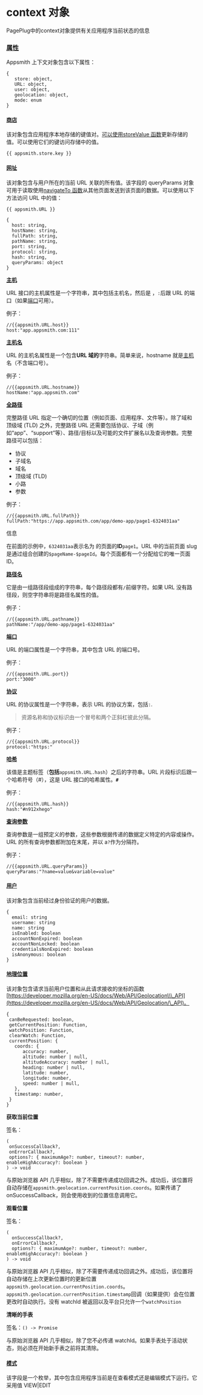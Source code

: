 # context 对象

PagePlug中的context对象提供有关应用程序当前状态的信息

### [属性](https://docs.appsmith.com/reference/appsmith-framework/context-object#properties) <a href="#properties" id="properties"></a>

Appsmith 上下文对象包含以下属性：

```
{
   store: object,
   URL: object,
   user: object,
   geolocation: object,
   mode: enum
}
```

#### [商店](https://docs.appsmith.com/reference/appsmith-framework/context-object#store) <a href="#store" id="store"></a>

该对象包含应用程序本地存储的键值对。[可以使用storeValue 函数](https://docs.appsmith.com/reference/appsmith-framework/widget-actions/store-value)更新存储的值。可以使用它们的键访问存储中的值。

```
{{ appsmith.store.key }}
```

#### [网址](https://docs.appsmith.com/reference/appsmith-framework/context-object#url) <a href="#url" id="url"></a>

该对象包含与用户所在的当前 URL 关联的所有值。该字段的 queryParams 对象可用于读取使用[navigateTo 函数](https://docs.appsmith.com/reference/appsmith-framework/widget-actions/navigate-to)从其他页面发送到该页面的数据。可以使用以下方法访问 URL 中的值：

```
{{ appsmith.URL }}
```

```
{
  host: string,
  hostName: string,
  fullPath: string,
  pathName: string,
  port: string,
  protocol: string,
  hash: string,
  queryParams: object
}
```

[**主机**](https://docs.appsmith.com/reference/appsmith-framework/context-object#host)

URL 接口的主机属性是一个字符串，其中包括主机名，然后是 ，`:`后跟 URL 的端口（如果[端口](https://docs.appsmith.com/reference/appsmith-framework/context-object#port)可用）。

例子：

```
//{{appsmith.URL.host}}
host:"app.appsmith.com:111"
```

[**主机名**](https://docs.appsmith.com/reference/appsmith-framework/context-object#hostname)

URL 的主机名属性是一个包含**URL 域的**字符串。简单来说，hostname 就是[主机](https://docs.appsmith.com/reference/appsmith-framework/context-object#host)名（不含端口号）。

例子：

```
//{{appsmith.URL.hostname}}
hostName:"app.appsmith.com"
```

[**全路径**](https://docs.appsmith.com/reference/appsmith-framework/context-object#fullpath)

完整路径 URL 指定一个确切的位置（例如页面、应用程序、文件等）。除了域和顶级域 (TLD) 之外，完整路径 URL 还需要包括协议、子域（例如“app”、“support”等）、路径/目标以及可能的文件扩展名以及查询参数。完整路径可以包括：

* 协议
* 子域名
* 域名
* 顶级域 (TLD)
* 小路
* 参数

例子：

```
//{{appsmith.URL.fullPath}}
fullPath:"https://app.appsmith.com/app/demo-app/page1-6324031aa"
```

信息

在前面的示例中，`6324031aa`表示名为 的页面的**ID**`page1`。URL 中的当前页面 slug 是通过组合创建的`$pageName-$pageId`。每个页面都有一个分配给它的唯一页面 ID。

[**路径名**](https://docs.appsmith.com/reference/appsmith-framework/context-object#pathname)

它是由一组路径段组成的字符串，每个路径段都有`/`前缀字符。如果 URL 没有路径段，则空字符串将是路径名属性的值。

例子：

```
//{{appsmith.URL.pathname}}
pathName:"/app/demo-app/page1-6324031aa"
```

[**端口**](https://docs.appsmith.com/reference/appsmith-framework/context-object#port)

URL 的端口属性是一个字符串，其中包含 URL 的端口号。

例子：

```
//{{appsmith.URL.port}}
port:"3000"
```

[**协议**](https://docs.appsmith.com/reference/appsmith-framework/context-object#protocol)

URL 的协议属性是一个字符串，表示 URL 的协议方案，包括`:`.

> 资源名称和协议标识由一个冒号和两个正斜杠彼此分隔。

例子：

```
//{{appsmith.URL.protocol}}
protocol:"https:"
```

[**哈希**](https://docs.appsmith.com/reference/appsmith-framework/context-object#hash)

该值是主题标签（**包括**`appsmith.URL.hash`）之后的字符串。URL 片段标识后跟一个哈希符号（#），这是 URL 接口的哈希属性。**`#`**

例子：

```
//{{appsmith.URL.hash}}
hash:"#n912xhego"
```

[**查询参数**](https://docs.appsmith.com/reference/appsmith-framework/context-object#queryparams)

查询参数是一组预定义的参数，这些参数根据传递的数据定义特定的内容或操作。URL 的所有查询参数都附加在末尾，并以 a`?`作为分隔符。

例子：

```
//{{appsmith.URL.queryParams}}
queryParams:"?name=value&variable=value"
```

#### [用户](https://docs.appsmith.com/reference/appsmith-framework/context-object#user) <a href="#user" id="user"></a>

该对象包含当前经过身份验证的用户的数据。

```
{
  email: string
  username: string
  name: string
  isEnabled: boolean
  accountNonExpired: boolean
  accountNonLocked: boolean
  credentialsNonExpired: boolean
  isAnonymous: boolean
}
```

#### [地理位置](https://docs.appsmith.com/reference/appsmith-framework/context-object#geolocation) <a href="#geolocation" id="geolocation"></a>

该对象包含请求当前用户位置和从此请求接收的坐标的函数[https://developer.mozilla.org/en-US/docs/Web/API/Geolocation\\\_API](https://developer.mozilla.org/en-US/docs/Web/API/Geolocation/\_API)。

```
{
 canBeRequested: boolean,
 getCurrentPosition: Function,
 watchPosition: Function,
 clearWatch: Function,
 currentPosition: {
   coords: {
      accuracy: number,
      altitude: number | null,
      altitudeAccuracy: number | null,
      heading: number | null,
      latitude: number,
      longitude: number,
      speed: number | mull,
   },
   timestamp: number,
 }
}
```

**获取当前位置**

签名：

```
(
 onSuccessCallback?,
 onErrorCallback?,
 options?: { maximumAge?: number, timeout?: number, enableHighAccuracy?: boolean } 
) -> void
```

与原始浏览器 API 几乎相似，除了不需要传递成功回调之外。成功后，该位置将自动存储在`appsmith.geolocation.currentPosition.coords`。如果传递了 onSuccessCallback，则会使用收到的位置信息调用它。

**观看位置**

签名：

```
(
  onSuccessCallback?,
  onErrorCallback?,
  options?: { maximumAge?: number, timeout?: number, enableHighAccuracy?: boolean } 
) -> void
```

与原始浏览器 API 几乎相似，除了不需要传递成功回调之外。成功后，该位置将自动存储在上次更新位置时的更新位置`appsmith.geolocation.currentPosition.coords`。`appsmith.geolocation.currentPosition.timestamp`回调（如果提供）会在位置更改时自动执行。没有 watchId 被返回以及平台只允许一个`watchPosition`

**清晰的手表**

签名：`() -> Promise`

与原始浏览器 API 几乎相似，除了您不必传递 watchId。如果手表处于活动状态，则必须在开始新手表之前将其清除。

#### [模式](https://docs.appsmith.com/reference/appsmith-framework/context-object#mode) <a href="#mode" id="mode"></a>

该字段是一个枚举，其中包含应用程序当前是在查看模式还是编辑模式下运行。它采用值 VIEW|EDIT
